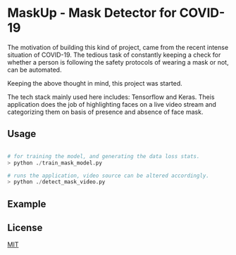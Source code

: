 # MaskUp - Mask Detector for COVID-19 

The motivation of building this kind of project, came from the recent intense situation of COVID-19. The tedious task of constantly keeping a check for whether a person is following the safety protocols of wearing a mask or not, can be automated.

Keeping the above thought in mind, this project was started. 

The tech stack mainly used here includes: Tensorflow and Keras. Theis application does the job of  highlighting faces on a live video stream and categorizing them on basis of presence and absence of face mask.

## Usage

```python

# for training the model, and generating the data loss stats.
> python ./train_mask_model.py

# runs the application, video source can be altered accordingly.
> python ./detect_mask_video.py

```

## Example


## License
[MIT](https://choosealicense.com/licenses/mit/)

